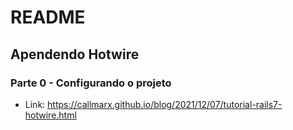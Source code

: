 # README

## Apendendo Hotwire

### Parte 0 - Configurando o projeto
- Link: https://callmarx.github.io/blog/2021/12/07/tutorial-rails7-hotwire.html